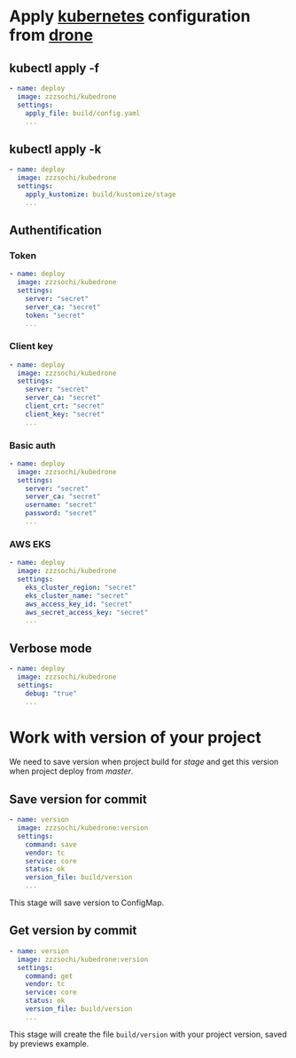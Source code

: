 # Apply [kubernetes](https://kubernetes.io/) configuration from [drone](https://drone.io/)

## kubectl apply -f <file>

```yaml
- name: deploy
  image: zzzsochi/kubedrone
  settings:
    apply_file: build/config.yaml
    ...
```

## kubectl apply -k <kustomize-dir>

```yaml
- name: deploy
  image: zzzsochi/kubedrone
  settings:
    apply_kustomize: build/kustomize/stage
    ...
```

## Authentification

### Token

```yaml
- name: deploy
  image: zzzsochi/kubedrone
  settings:
    server: "secret"
    server_ca: "secret"
    token: "secret"
    ...
```

### Client key

```yaml
- name: deploy
  image: zzzsochi/kubedrone
  settings:
    server: "secret"
    server_ca: "secret"
    client_crt: "secret"
    client_key: "secret"
    ...
```

### Basic auth

```yaml
- name: deploy
  image: zzzsochi/kubedrone
  settings:
    server: "secret"
    server_ca: "secret"
    username: "secret"
    password: "secret"
    ...
```

### AWS EKS

```yaml
- name: deploy
  image: zzzsochi/kubedrone
  settings:
    eks_cluster_region: "secret"
    eks_cluster_name: "secret"
    aws_access_key_id: "secret"
    aws_secret_access_key: "secret"
    ...
```

## Verbose mode

```yaml
- name: deploy
  image: zzzsochi/kubedrone
  settings:
    debug: "true"
    ...
```

# Work with version of your project

We need to save version when project build for _stage_ and get this version when project deploy from _master_.

## Save version for commit

```yaml
- name: version
  image: zzzsochi/kubedrone:version
  settings:
    command: save
    vendor: tc
    service: core
    status: ok
    version_file: build/version
    ...
```

This stage will save version to ConfigMap.


## Get version by commit

```yaml
- name: version
  image: zzzsochi/kubedrone:version
  settings:
    command: get
    vendor: tc
    service: core
    status: ok
    version_file: build/version
    ...
```

This stage will create the file ``build/version`` with your project version, saved by previews example.
